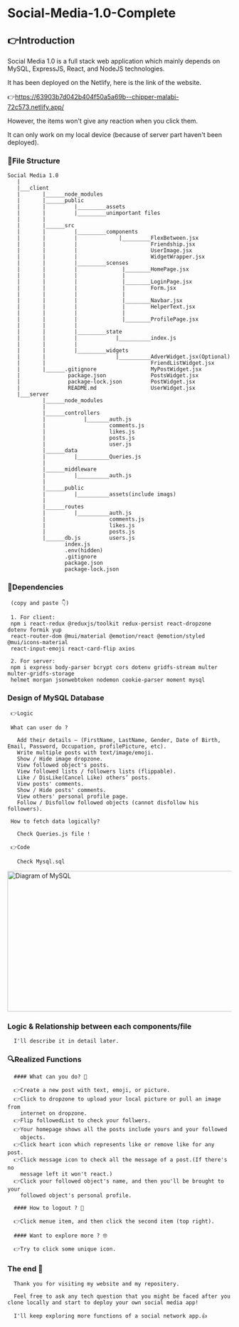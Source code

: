 
# Social-Media-1.0-Complete

## 👉Introduction
  Social Media 1.0 is a full stack web application which mainly depends on MySQL, ExpressJS, React, and NodeJS technologies.

  It has been deployed on the Netlify, here is the link of the website.
  
  👉https://63903b7d042b404f50a5a69b--chipper-malabi-72c573.netlify.app/
 
  However, the items won't give any reaction when you click them.
  
  It can only work on my local device (because of server part haven't been deployed).

### 🧾File Structure
    Social Media 1.0
       |
       |___client
       |       |______node_modules
       |       |______public
       |       |         |_________assets
       |       |         |_________unimportant files
       |       |
       |       |______src
       |       |         |_________components
       |       |         |             |_________FlexBetween.jsx
       |       |         |                       Friendship.jsx
       |       |         |                       UserImage.jsx
       |       |         |                       WidgetWrapper.jsx
       |       |         |_________scenses
       |       |         |              |________HomePage.jsx
       |       |         |              |
       |       |         |              |________LoginPage.jsx
       |       |         |              |        Form.jsx
       |       |         |              |        
       |       |         |              |________Navbar.jsx
       |       |         |              |        HelperText.jsx
       |       |         |              |
       |       |         |              |________ProfilePage.jsx
       |       |         |
       |       |         |_________state
       |       |         |            |__________index.js
       |       |         |           
       |       |         |_________widgets
       |       |                      |__________AdverWidget.jsx(Optional)
       |       |                                 FriendListWidget.jsx
       |       |______.gitignore                 MyPostWidget.jsx
       |               package.json              PostsWidget.jsx
       |               package-lock.json         PostWidget.jsx
       |               README.md                 UserWidget.jsx
       |___server
               |______node_modules
               |
               |______controllers
               |            |_______auth.js
               |                    comments.js
               |                    likes.js
               |                    posts.js
               |                    user.js
               |______data
               |         |__________Queries.js
               |
               |______middleware
               |         |__________auth.js
               |
               |______public
               |         |__________assets(include imags)
               |       
               |______routes
               |         |__________auth.js
               |                    comments.js
               |                    likes.js
               |                    posts.js
               |______db.js         users.js
                      index.js
                      .env(hidden)
                      .gitignore
                      package.json
                      package-lock.json
                      
 
 ### 📌Dependencies 
     (copy and paste 👇)
     
     1. For client: 
     npm i react-redux @reduxjs/toolkit redux-persist react-dropzone dotenv formik yup 
     react-router-dom @mui/material @emotion/react @emotion/styled @mui/icons-material 
     react-input-emoji react-card-flip axios
     
     2. For server: 
     npm i express body-parser bcrypt cors dotenv gridfs-stream multer multer-gridfs-storage 
     helmet morgan jsonwebtoken nodemon cookie-parser moment mysql
     
  ### Design of MySQL Database
     
     👉Logic 
     
     What can user do ?
     
       Add their details – (FirstName, LastName, Gender, Date of Birth, Email, Password, Occupation, profilePicture, etc).
       Write multiple posts with text/image/emoji.
       Show / Hide image dropzone.
       View followed object's posts.
       View followed lists / followers lists (flippable).
       Like / DisLike(Cancel Like) others’ posts.
       View posts' comments.
       Show / Hide posts' comments.
       View others' personal profile page.
       Follow / Disfollow followed objects (cannot disfollow his followers).
     
     How to fetch data logically?
     
       Check Queries.js file !
     
     👉Code 
     
       Check Mysql.sql
       
  
  <img width="560" height="315" src='https://dbdiagram.io/embed/63946d48bae3ed7c4545f6c9' alt="Diagram of MySQL"> </img>
       
  ### Logic & Relationship between each components/file
  
      I'll describe it in detail later.
     
  ### 🔍Realized Functions 
  
      #### What can you do? 📢
      
      👉Create a new post with text, emoji, or picture.
      👉Click to dropzone to upload your local picture or pull an image from
        internet on dropzone.
      👉Flip followedList to check your follwers.
      👉Your homepage shows all the posts include yours and your followed
        objects.
      👉Click heart icon which represents like or remove like for any post.
      👉Click message icon to check all the message of a post.(If there's no
        message left it won't react.)
      👉Click your followed object's name, and then you'll be brought to your
        followed object's personal profile.
      
      #### How to logout ? 👣
      
      👉Click menue item, and then click the second item (top right).
      
      #### Want to explore more ? 🤓
      
      👉Try to click some unique icon.
      
   ### The end 📌
   
      Thank you for visiting my website and my repositery. 
      
      Feel free to ask any tech question that you might be faced after you clone locally and start to deploy your own social media app!
      
      I'll keep exploring more functions of a social network app.👍
      
      
      
